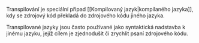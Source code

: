 Transpilování je speciální připad [[Kompilovaný jazyk|kompilaného jazyka]], kdy se zdrojový kód překladá do zdrojového kódu jiného jazyka.

Transpilované jazyky jsou často používané jako syntaktická nadstavba k jinému jazyku, jejíž cílem je zjednodušit či zrychlit psaní zdrojového kódu.